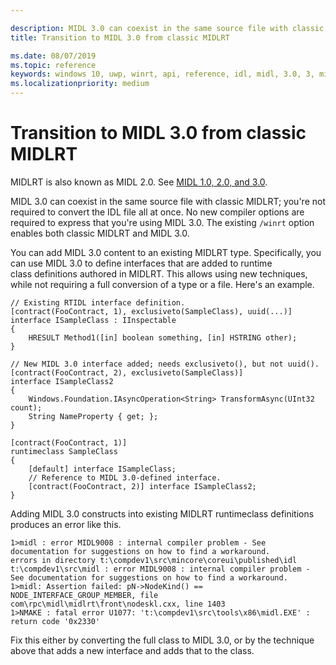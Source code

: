 ```yaml
---

description: MIDL 3.0 can coexist in the same source file with classic MIDLRT; this topic shows how to transition to MIDL 3.0 from MIDLRT.
title: Transition to MIDL 3.0 from classic MIDLRT

ms.date: 08/07/2019
ms.topic: reference
keywords: windows 10, uwp, winrt, api, reference, idl, midl, 3.0, 3, midl3, transition, port, from, MIDLRT
ms.localizationpriority: medium
---
```


# Transition to MIDL 3.0 from classic MIDLRT

MIDLRT is also known as MIDL 2.0. See [MIDL 1.0, 2.0, and 3.0](./intro.md#midl-10-20-and-30).

MIDL 3.0 can coexist in the same source file with classic MIDLRT; you're not required to convert the IDL file all at once. No new compiler options are required to express that you're using MIDL 3.0. The existing `/winrt` option enables both classic MIDLRT and MIDL 3.0.

You can add MIDL 3.0 content to an existing MIDLRT type. Specifically, you can use MIDL 3.0 to define interfaces that are added to runtime class definitions authored in MIDLRT. This allows using new techniques, while not requiring a full conversion of a type or a file. Here's an example.

```idl
// Existing RTIDL interface definition.
[contract(FooContract, 1), exclusiveto(SampleClass), uuid(...)]
interface ISampleClass : IInspectable
{
    HRESULT Method1([in] boolean something, [in] HSTRING other);
}

// New MIDL 3.0 interface added; needs exclusiveto(), but not uuid().
[contract(FooContract, 2), exclusiveto(SampleClass)]
interface ISampleClass2
{
    Windows.Foundation.IAsyncOperation<String> TransformAsync(UInt32 count);
    String NameProperty { get; };
}

[contract(FooContract, 1)]
runtimeclass SampleClass
{
    [default] interface ISampleClass;
    // Reference to MIDL 3.0-defined interface.
    [contract(FooContract, 2)] interface ISampleClass2;
}
```

Adding MIDL 3.0 constructs into existing MIDLRT runtimeclass definitions produces an error like this.

```console
1>midl : error MIDL9008 : internal compiler problem - See documentation for suggestions on how to find a workaround.
errors in directory t:\compdev1\src\mincore\coreui\published\idl
t:\compdev1\src\midl : error MIDL9008 : internal compiler problem - See documentation for suggestions on how to find a workaround.
1>midl: Assertion failed: pN->NodeKind() == NODE_INTERFACE_GROUP_MEMBER, file com\rpc\midl\midlrt\front\nodeskl.cxx, line 1403
1>NMAKE : fatal error U1077: 't:\compdev1\src\tools\x86\midl.EXE' : return code '0x2330'
```

Fix this either by converting the full class to MIDL 3.0, or by the technique above that adds a new interface and adds that to the class.